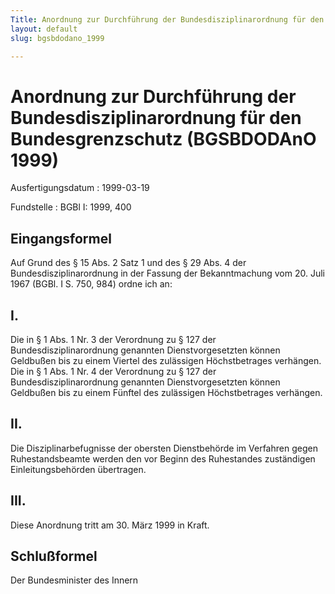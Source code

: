 ```yaml
---
Title: Anordnung zur Durchführung der Bundesdisziplinarordnung für den Bundesgrenzschutz
layout: default
slug: bgsbdodano_1999

---
```


# Anordnung zur Durchführung der Bundesdisziplinarordnung für den Bundesgrenzschutz (BGSBDODAnO 1999)

Ausfertigungsdatum
:   1999-03-19

Fundstelle
:   BGBl I: 1999, 400



## Eingangsformel

Auf Grund des § 15 Abs. 2 Satz 1 und des § 29 Abs. 4 der
Bundesdisziplinarordnung in der Fassung der Bekanntmachung vom 20.
Juli 1967 (BGBl. I S. 750, 984) ordne ich an:


## I.

Die in § 1 Abs. 1 Nr. 3 der Verordnung zu § 127 der
Bundesdisziplinarordnung genannten Dienstvorgesetzten können Geldbußen
bis zu einem Viertel des zulässigen Höchstbetrages verhängen. Die in §
1 Abs. 1 Nr. 4 der Verordnung zu § 127 der Bundesdisziplinarordnung
genannten Dienstvorgesetzten können Geldbußen bis zu einem Fünftel des
zulässigen Höchstbetrages verhängen.


## II.

Die Disziplinarbefugnisse der obersten Dienstbehörde im Verfahren
gegen Ruhestandsbeamte werden den vor Beginn des Ruhestandes
zuständigen Einleitungsbehörden übertragen.


## III.

Diese Anordnung tritt am 30. März 1999 in Kraft.


## Schlußformel

Der Bundesminister des Innern

